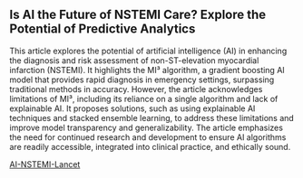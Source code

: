 ## Is AI the Future of NSTEMI Care? Explore the Potential of Predictive Analytics
This article explores the potential of artificial intelligence (AI) in enhancing the diagnosis and risk assessment of non-ST-elevation myocardial infarction (NSTEMI). It highlights the MI³ algorithm, a gradient boosting AI model that provides rapid diagnosis in emergency settings, surpassing traditional methods in accuracy. However, the article acknowledges limitations of MI³, including its reliance on a single algorithm and lack of explainable AI. It proposes solutions, such as using explainable AI techniques and stacked ensemble learning, to address these limitations and improve model transparency and generalizability. The article emphasizes the need for continued research and development to ensure AI algorithms are readily accessible, integrated into clinical practice, and ethically sound.


[AI-NSTEMI-Lancet](https://www.thelancet.com/journals/landig/article/PIIS2589-7500(24)00117-1/fulltext)
